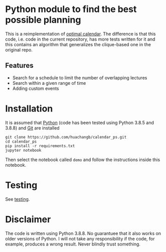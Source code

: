 # Python module to find the best possible planning
This is a reimplementation of [optimal calendar](https://github.com/huachangb/optimal_calendar). The difference is that this code, i.e. code in the current repository, has more tests written for it and this contains an algorithm that generalizes the clique-based one in the original repo.

## Features
- Search for a schedule to limit the number of overlapping lectures 
- Search within a given range of time
- Adding custom events

# Installation
It is assumed that [Python](https://www.python.org/) (code has been tested using Python 3.8.5 and 3.8.8) and [Git](https://github.com/git-guides/install-git) are installed
```
git clone https://github.com/huachangb/calendar_ps.git
cd calendar_ps
pip install -r requirements.txt
jupyter notebook
```
Then select the notebook called ```demo``` and follow the instructions inside this notebook.

# Testing 
See [testing](https://github.com/huachangb/calendar_ps/tree/main/optimal_calendar/tests).

# Disclaimer
The code is written using Python 3.8.8. No guarantuee that it also works on older versions of Python. I will not take any responsibility if the code, for example, produces a wrong result. Never blindly trust something.
